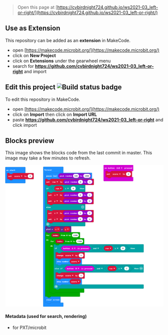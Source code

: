 
> Open this page at [https://cvbirdnight724.github.io/ws2021-03_left-or-right/](https://cvbirdnight724.github.io/ws2021-03_left-or-right/)

## Use as Extension

This repository can be added as an **extension** in MakeCode.

* open [https://makecode.microbit.org/](https://makecode.microbit.org/)
* click on **New Project**
* click on **Extensions** under the gearwheel menu
* search for **https://github.com/cvbirdnight724/ws2021-03_left-or-right** and import

## Edit this project ![Build status badge](https://github.com/cvbirdnight724/ws2021-03_left-or-right/workflows/MakeCode/badge.svg)

To edit this repository in MakeCode.

* open [https://makecode.microbit.org/](https://makecode.microbit.org/)
* click on **Import** then click on **Import URL**
* paste **https://github.com/cvbirdnight724/ws2021-03_left-or-right** and click import

## Blocks preview

This image shows the blocks code from the last commit in master.
This image may take a few minutes to refresh.

![A rendered view of the blocks](https://github.com/cvbirdnight724/ws2021-03_left-or-right/raw/master/.github/makecode/blocks.png)

#### Metadata (used for search, rendering)

* for PXT/microbit
<script src="https://makecode.com/gh-pages-embed.js"></script><script>makeCodeRender("{{ site.makecode.home_url }}", "{{ site.github.owner_name }}/{{ site.github.repository_name }}");</script>

